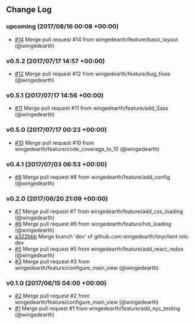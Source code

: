 ## Change Log

### upcoming (2017/08/16 00:08 +00:00)
- [#14](https://github.com/wingedearth/tinyclient/pull/14) Merge pull request #14 from wingedearth/feature/basic_layout (@wingedearth)

### v0.5.2 (2017/07/17 14:57 +00:00)
- [#12](https://github.com/wingedearth/tinyclient/pull/12) Merge pull request #12 from wingedearth/feature/bug_fixes (@wingedearth)

### v0.5.1 (2017/07/17 14:56 +00:00)
- [#11](https://github.com/wingedearth/tinyclient/pull/11) Merge pull request #11 from wingedearth/feature/add_Sass (@wingedearth)

### v0.5.0 (2017/07/17 00:23 +00:00)
- [#10](https://github.com/wingedearth/tinyclient/pull/10) Merge pull request #10 from wingedearth/feature/code_coverage_to_10 (@wingedearth)

### v0.4.1 (2017/07/03 06:53 +00:00)
- [#8](https://github.com/wingedearth/tinyclient/pull/8) Merge pull request #8 from wingedearth/feature/add_config (@wingedearth)

### v0.2.0 (2017/06/20 21:09 +00:00)
- [#7](https://github.com/wingedearth/tinyclient/pull/7) Merge pull request #7 from wingedearth/feature/add_css_loading (@wingedearth)
- [#6](https://github.com/wingedearth/tinyclient/pull/6) Merge pull request #6 from wingedearth/feature/hot_loading (@wingedearth)
- [a322bbb](https://github.com/wingedearth/tinyclient/commit/a322bbbd413102cff1c76a519f97271b16662c0c) Merge branch 'dev' of github.com:wingedearth/tinyclient into dev
- [#5](https://github.com/wingedearth/tinyclient/pull/5) Merge pull request #5 from wingedearth/feature/add_react_redux (@wingedearth)
- [#3](https://github.com/wingedearth/tinyclient/pull/3) Merge pull request #3 from wingedearth/feature/configure_main_view (@wingedearth)

### v0.1.0 (2017/06/15 04:00 +00:00)
- [#2](https://github.com/wingedearth/tinyclient/pull/2) Merge pull request #2 from wingedearth/feature/configure_main_view (@wingedearth)
- [#1](https://github.com/wingedearth/tinyclient/pull/1) Merge pull request #1 from wingedearth/feature/add_nyc_testing (@wingedearth)